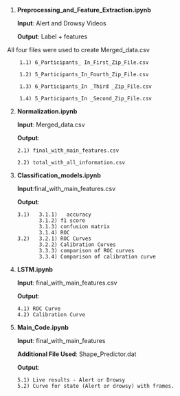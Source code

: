 1.  **Preprocessing_and_Feature_Extraction.ipynb** 

    **Input**: Alert and Drowsy Videos 
    
    **Output**: Label + features
    
   All four files were used to create Merged_data.csv
    
        1.1) 6_Participants_ In_First_Zip_File.csv 
        
        1.2) 5_Participants_In_Fourth_Zip_File.csv
        
        1.3) 6_Participants_In _Third _Zip_File.csv
        
        1.4) 5_Participants_In _Second_Zip_File.csv 

2.  **Normalization.ipynb** 

    **Input**: Merged_data.csv 
    
    **Output**: 
    
        2.1) final_with_main_features.csv
        
        2.2) total_with_all_information.csv

3.  **Classification_models.ipynb** 

    **Input**:final_with_main_features.csv
    
    **Output**:
    
        3.1)   3.1.1)   accuracy
               3.1.2) f1 score
               3.1.3) confusion matrix 
               3.1.4) ROC
        3.2)   3.2.1) ROC Curves
               3.2.2) Calibration Curves
               3.3.3) comparison of ROC curves
               3.3.4) Comparison of calibration curve
               
4.  **LSTM.ipynb**

    **Input**: final_with_main_features.csv
    
    **Output**: 
    
        4.1) ROC Curve
        4.2) Calibration Curve

5.  **Main_Code.ipynb**

    **Input**: final_with_main_features
    
    **Additional File Used**: Shape_Predictor.dat
    
    **Output**: 
    
        5.1) Live results - Alert or Drowsy
        5.2) Curve for state (Alert or drowsy) with frames.


